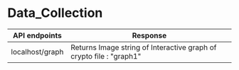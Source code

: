 # Data_Collection

|API endpoints | Response |
--- | --- 
| localhost/graph | Returns Image string of Interactive graph of crypto file : "graph1" |

